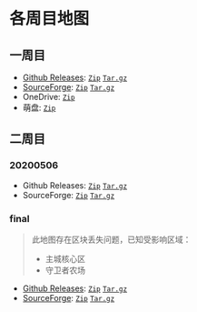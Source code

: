 # 各周目地图

## 一周目
* [Github Releases](https://github.com/PoiCraft/poicraft_1st/releases): [`Zip`](https://github.com/PoiCraft/poicraft_1st/archive/final.zip) [`Tar.gz`](https://github.com/PoiCraft/poicraft_1st/archive/final.tar.gz)
* [SourceForge](https://sourceforge.net/p/poicraft-1st/): [`Zip`](https://sourceforge.net/projects/poicraft-1st/files/final/final.zip/download) [`Tar.gz`](https://sourceforge.net/projects/poicraft-1st/files/final/final.tar.gz/download)
* OneDrive: [`Zip`](https://poicraft-my.sharepoint.com/:u:/g/personal/renew_poicraft_onmicrosoft_com/EUc1Ismi9RlBjZ8G4KZSYPkBFPcVnPuPo0ZKLWT5AqSjBQ?e=Z2W30I)
* 萌盘: [`Zip`](https://moepan.pw/#/s/nxytX)

## 二周目
### 20200506
- Github Releases: [`Zip`](https://github.com/PoiCraft/poicraft_2nd/archive/20200506.zip) [`Tar.gz`](https://github.com/PoiCraft/poicraft_2nd/archive/20200506.tar.gz)
- SourceForge: [`Zip`](https://sourceforge.net/projects/poicraft-2nd/files/20200506/backup%4020200506.zip/download) [`Tar.gz`](https://sourceforge.net/projects/poicraft-2nd/files/20200506/backup%4020200506.tar.gz/download)

### final 
>此地图存在区块丢失问题，已知受影响区域：
>* 主城核心区  
>* 守卫者农场
- [Github Releases](https://github.com/PoiCraft/poicraft_2nd/releases): [`Zip`](https://github.com/PoiCraft/poicraft_2nd/archive/final.zip) [`Tar.gz`](https://github.com/PoiCraft/poicraft_2nd/archive/final.tar.gz)
- [SourceForge](https://sourceforge.net/p/poicraft-2nd/): [`Zip`](https://sourceforge.net/projects/poicraft-2nd/files/final/Final.zip/download) [`Tar.gz`](https://sourceforge.net/projects/poicraft-2nd/files/final/Final.tar.gz/download)
